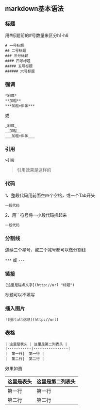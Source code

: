 ## markdown基本语法

### 标题

用#标题前的#号数量来区分h1-h6

`# 一号标题`  
`## 二号标题`  
`### 三号标题`  
`#### 四号标题`   
`##### 五号标题`  
`###### 六号标题`  

### 强调

`*斜体*`  
`**加粗**`  
`***加粗+斜体***`

或

`_斜体_`  
`__加粗__`  
`___加粗+斜体___`  

### 引用

    >引用  

>引用效果是这样的

### 代码
1、整段代码用前面空四个空格，或一个Tab开头

    一段代码

2、用`` 符号将一小段代码括起来  

``一段代码``

### 分割线

连续三个星号，或三个减号都可以做分割线

`***`  或 `---`

### 链接

    [这里是锚点文字](http://url "标题")

标题可以不填写

### 插入图片

    ![图片alt信息](http://url)

### 表格

    | 这里是表头 | 这里是第二列表头 |  
    |-----------|----------------|  
    |  第一行|  第一行 |  
    |  第二行|  第二行 |  

效果如图

| 这里是表头 | 这里是第二列表头 | 
|-----------|----------------|  
|  第一行    |  第一行         |  
|  第二行    |  第二行         |  